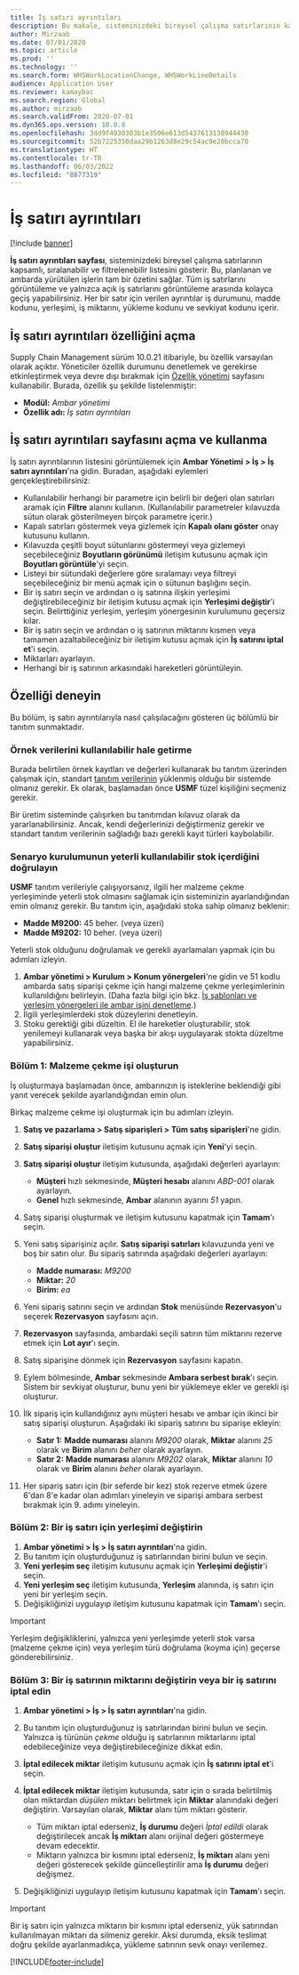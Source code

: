 ```yaml
---
title: İş satırı ayrıntıları
description: Bu makale, sisteminizdeki bireysel çalışma satırlarının kapsamlı, sıralanabilir ve filtrelenebilir listesini gösteren İş satırı ayrıntıları sayfası hakkında bilgi vermektedir.
author: Mirzaab
ms.date: 07/01/2020
ms.topic: article
ms.prod: ''
ms.technology: ''
ms.search.form: WHSWorkLocationChange, WHSWorkLineDetails
audience: Application User
ms.reviewer: kamaybac
ms.search.region: Global
ms.author: mirzaab
ms.search.validFrom: 2020-07-01
ms.dyn365.ops.version: 10.0.8
ms.openlocfilehash: 3dd9f4930303b1e3506e613d5437613138944430
ms.sourcegitcommit: 52b7225350daa29b1263d8e29c54ac9e20bcca70
ms.translationtype: HT
ms.contentlocale: tr-TR
ms.lasthandoff: 06/03/2022
ms.locfileid: "8877319"
---
```

# <a name="work-line-details"></a>İş satırı ayrıntıları

[!include [banner](../includes/banner.md)]

**İş satırı ayrıntıları sayfası**, sisteminizdeki bireysel çalışma satırlarının kapsamlı, sıralanabilir ve filtrelenebilir listesini gösterir. Bu, planlanan ve ambarda yürütülen işlerin tam bir özetini sağlar. Tüm iş satırlarını görüntüleme ve yalnızca açık iş satırlarını görüntüleme arasında kolayca geçiş yapabilirsiniz. Her bir satır için verilen ayrıntılar iş durumunu, madde kodunu, yerleşimi, iş miktarını, yükleme kodunu ve sevkiyat kodunu içerir.

## <a name="turn-on-the-work-line-details-feature"></a>İş satırı ayrıntıları özelliğini açma

Supply Chain Management sürüm 10.0.21 itibariyle, bu özellik varsayılan olarak açıktır. Yöneticiler özellik durumunu denetlemek ve gerekirse etkinleştirmek veya devre dışı bırakmak için [Özellik yönetimi](../../fin-ops-core/fin-ops/get-started/feature-management/feature-management-overview.md) sayfasını kullanabilir. Burada, özellik şu şekilde listelenmiştir:

- **Modül:** *Ambar yönetimi*
- **Özellik adı:** *İş satırı ayrıntıları*

## <a name="open-and-use-the-work-line-details-page"></a>İş satırı ayrıntıları sayfasını açma ve kullanma

İş satırı ayrıntılarının listesini görüntülemek için **Ambar Yönetimi \> İş \> İş satırı ayrıntıları**'na gidin. Buradan, aşağıdaki eylemleri gerçekleştirebilirsiniz:

- Kullanılabilir herhangi bir parametre için belirli bir değeri olan satırları aramak için **Filtre** alanını kullanın. (Kullanılabilir parametreler kılavuzda sütun olarak gösterilmeyen birçok parametre içerir.)
- Kapalı satırları göstermek veya gizlemek için **Kapalı olanı göster** onay kutusunu kullanın.
- Kılavuzda çeşitli boyut sütunlarını göstermeyi veya gizlemeyi seçebileceğiniz **Boyutların görünümü** iletişim kutusunu açmak için **Boyutları görüntüle**'yi seçin.
- Listeyi bir sütundaki değerlere göre sıralamayı veya filtreyi seçebileceğiniz bir menü açmak için o sütunun başlığını seçin.
- Bir iş satırı seçin ve ardından o iş satırına ilişkin yerleşimi değiştirebileceğiniz bir iletişim kutusu açmak için **Yerleşimi değiştir**'i seçin. Belirttiğiniz yerleşim, yerleşim yönergesinin kurulumunu geçersiz kılar.
- Bir iş satırı seçin ve ardından o iş satırının miktarını kısmen veya tamamen azaltabileceğiniz bir iletişim kutusu açmak için **İş satırını iptal et**'i seçin.
- Miktarları ayarlayın.
- Herhangi bir iş satırının arkasındaki hareketleri görüntüleyin.

## <a name="try-out-the-feature"></a>Özelliği deneyin

Bu bölüm, iş satırı ayrıntılarıyla nasıl çalışılacağını gösteren üç bölümlü bir tanıtım sunmaktadır.

### <a name="make-sample-data-available"></a>Örnek verilerini kullanılabilir hale getirme

Burada belirtilen örnek kayıtları ve değerleri kullanarak bu tanıtım üzerinden çalışmak için, standart [tanıtım verilerinin](../../fin-ops-core/dev-itpro/deployment/deploy-demo-environment.md) yüklenmiş olduğu bir sistemde olmanız gerekir. Ek olarak, başlamadan önce **USMF** tüzel kişiliğini seçmeniz gerekir.

Bir üretim sisteminde çalışırken bu tanıtımdan kılavuz olarak da yararlanabilirsiniz. Ancak, kendi değerlerinizi değiştirmeniz gerekir ve standart tanıtım verilerinin sağladığı bazı gerekli kayıt türleri kaybolabilir.

### <a name="verify-that-the-scenario-setup-includes-enough-available-inventory"></a>Senaryo kurulumunun yeterli kullanılabilir stok içerdiğini doğrulayın

**USMF** tanıtım verileriyle çalışıyorsanız, ilgili her malzeme çekme yerleşiminde yeterli stok olmasını sağlamak için sisteminizin ayarlandığından emin olmanız gerekir. Bu tanıtım için, aşağıdaki stoka sahip olmanız beklenir:

- **Madde M9200:** 45 beher. (veya üzeri)
- **Madde M9202:** 10 beher. (veya üzeri)

Yeterli stok olduğunu doğrulamak ve gerekli ayarlamaları yapmak için bu adımları izleyin.

1. **Ambar yönetimi \> Kurulum \> Konum yönergeleri**'ne gidin ve 51 kodlu ambarda satış siparişi çekme için hangi malzeme çekme yerleşimlerinin kullanıldığını belirleyin. (Daha fazla bilgi için bkz. [İş şablonları ve yerleşim yönergeleri ile ambar işini denetleme](control-warehouse-location-directives.md).)
1. İlgili yerleşimlerdeki stok düzeylerini denetleyin.
1. Stoku gerektiği gibi düzeltin. El ile hareketler oluşturabilir, stok yenilemeyi kullanarak veya başka bir akışı uygulayarak stokta düzeltme yapabilirsiniz.

### <a name="part-1-create-picking-work"></a>Bölüm 1: Malzeme çekme işi oluşturun

İş oluşturmaya başlamadan önce, ambarınızın iş isteklerine beklendiği gibi yanıt verecek şekilde ayarlandığından emin olun.

Birkaç malzeme çekme işi oluşturmak için bu adımları izleyin.

1. **Satış ve pazarlama \> Satış siparişleri \> Tüm satış siparişleri**'ne gidin.
1. **Satış siparişi oluştur** iletişim kutusunu açmak için **Yeni**'yi seçin.
1. **Satış siparişi oluştur** iletişim kutusunda, aşağıdaki değerleri ayarlayın:

    - **Müşteri** hızlı sekmesinde, **Müşteri hesabı** alanını _ABD-001_ olarak ayarlayın.
    - **Genel** hızlı sekmesinde, **Ambar** alanının ayarını _51_ yapın.

1. Satış siparişi oluşturmak ve iletişim kutusunu kapatmak için **Tamam**'ı seçin.
1. Yeni satış siparişiniz açılır. **Satış siparişi satırları** kılavuzunda yeni ve boş bir satırı olur. Bu sipariş satırında aşağıdaki değerleri ayarlayın:

    - **Madde numarası:** _M9200_
    - **Miktar:** _20_
    - **Birim:** _ea_

1. Yeni sipariş satırını seçin ve ardından **Stok** menüsünde **Rezervasyon**'u seçerek **Rezervasyon** sayfasını açın.
1. **Rezervasyon** sayfasında, ambardaki seçili satırın tüm miktarını rezerve etmek için **Lot ayır**'ı seçin.
1. Satış siparişine dönmek için **Rezervasyon** sayfasını kapatın.
1. Eylem bölmesinde, **Ambar** sekmesinde **Ambara serbest bırak**'ı seçin. Sistem bir sevkiyat oluşturur, bunu yeni bir yüklemeye ekler ve gerekli işi oluşturur.
1. İlk sipariş için kullandığınız aynı müşteri hesabı ve ambar için ikinci bir satış siparişi oluşturun. Aşağıdaki iki sipariş satırını bu siparişe ekleyin:

    - **Satır 1:** **Madde numarası** alanını _M9200_ olarak, **Miktar** alanını _25_ olarak ve **Birim** alanını _beher_ olarak ayarlayın.
    - **Satır 2:** **Madde numarası** alanını _M9202_ olarak, **Miktar** alanını _10_ olarak ve **Birim** alanını _beher_ olarak ayarlayın.

1. Her sipariş satırı için (bir seferde bir kez) stok rezerve etmek üzere 6'dan 8'e kadar olan adımları yineleyin ve siparişi ambara serbest bırakmak için 9. adımı yineleyin.

### <a name="part-2-change-the-location-for-a-work-line"></a>Bölüm 2: Bir iş satırı için yerleşimi değiştirin

1. **Ambar yönetimi \> İş \> İş satırı ayrıntıları**'na gidin.
1. Bu tanıtım için oluşturduğunuz iş satırlarından birini bulun ve seçin.
1. **Yeni yerleşim seç** iletişim kutusunu açmak için **Yerleşimi değiştir**'i seçin.
1. **Yeni yerleşim seç** iletişim kutusunda, **Yerleşim** alanında, iş satırı için yeni bir yerleşim seçin.
1. Değişikliğinizi uygulayıp iletişim kutusunu kapatmak için **Tamam**'ı seçin.

> [!IMPORTANT]
> Yerleşim değişikliklerini, yalnızca yeni yerleşimde yeterli stok varsa (malzeme çekme için) veya yerleşim türü doğrulama (koyma için) geçerse gönderebilirsiniz.

### <a name="part-3-change-the-quantity-of-a-work-line-or-cancel-a-work-line"></a>Bölüm 3: Bir iş satırının miktarını değiştirin veya bir iş satırını iptal edin

1. **Ambar yönetimi \> İş \> İş satırı ayrıntıları**'na gidin.
1. Bu tanıtım için oluşturduğunuz iş satırlarından birini bulun ve seçin. Yalnızca iş türünün _çekme_ olduğu iş satırlarının miktarlarını iptal edebileceğinize veya değiştirebileceğinize dikkat edin.
1. **İptal edilecek miktar** iletişim kutusunu açmak için **İş satırını iptal et**'i seçin.
1. **İptal edilecek miktar** iletişim kutusunda, satır için o sırada belirtilmiş olan miktardan *düşülen* miktarı belirtmek için **Miktar** alanındaki değeri değiştirin. Varsayılan olarak, **Miktar** alanı tüm miktarı gösterir.

    - Tüm miktarı iptal ederseniz, **İş durumu** değeri _İptal edildi_ olarak değiştirilecek ancak **İş miktarı** alanı orijinal değeri göstermeye devam edecektir.
    - Miktarın yalnızca bir kısmını iptal ederseniz, **İş miktarı** alanı yeni değeri gösterecek şekilde güncelleştirilir ama **İş durumu** değeri değişmez.

1. Değişikliğinizi uygulayıp iletişim kutusunu kapatmak için **Tamam**'ı seçin.

> [!IMPORTANT]
> Bir iş satırı için yalnızca miktarın bir kısmını iptal ederseniz, yük satırından kullanılmayan miktarı da silmeniz gerekir. Aksi durumda, eksik teslimat doğru şekilde ayarlanmadıkça, yükleme satırının sevk onayı verilemez.


[!INCLUDE[footer-include](../../includes/footer-banner.md)]